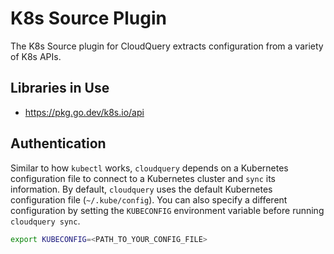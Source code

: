 # K8s Source Plugin

The K8s Source plugin for CloudQuery extracts configuration from a variety of K8s APIs.

## Libraries in Use

- https://pkg.go.dev/k8s.io/api

## Authentication

Similar to how `kubectl` works, `cloudquery` depends on a Kubernetes configuration file to connect to a Kubernetes cluster and `sync` its information. By default, `cloudquery` uses the default Kubernetes configuration
file (`~/.kube/config`). You can also specify a different configuration by setting the `KUBECONFIG` environment variable before running `cloudquery sync`.

```bash
export KUBECONFIG=<PATH_TO_YOUR_CONFIG_FILE>
```